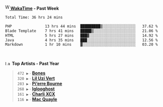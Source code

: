 <img src="https://github.com/dxnter/dxnter/assets/17434202/67b21fa4-d36d-46f9-9dec-f23d976b00ef" alt="WakaTime Logo" width="14" height="18"/><a href="https://wakatime.com/@dxnter" target="_blank"><strong> WakaTime</strong></a><strong> - Past Week</strong>

<!--START_SECTION:waka-->

```txt
Total Time: 36 hrs 24 mins

PHP               13 hrs 44 mins  █████████▒░░░░░░░░░░░░░░░   37.62 %
Blade Template    7 hrs 41 mins   █████▒░░░░░░░░░░░░░░░░░░░   21.06 %
HTML              5 hrs 27 mins   ███▓░░░░░░░░░░░░░░░░░░░░░   14.92 %
Java              4 hrs 35 mins   ███░░░░░░░░░░░░░░░░░░░░░░   12.56 %
Markdown          1 hr 10 mins    ▓░░░░░░░░░░░░░░░░░░░░░░░░   03.20 %
```

<!--END_SECTION:waka-->

<br/>

<!--START_LASTFM_ARTISTS:{"period": "12month", "rows": 6}-->
<a href="https://last.fm" target="_blank"><img src="https://user-images.githubusercontent.com/17434202/215290617-e793598d-d7c9-428f-9975-156db1ba89cc.svg" alt="Last.fm Logo" width="18" height="13"/></a> **Top Artists - Past Year**

> `472 ▶️` ∙ **[Bones](https://www.last.fm/music/Bones)**<br/>
> `320 ▶️` ∙ **[Lil Uzi Vert](https://www.last.fm/music/Lil+Uzi+Vert)**<br/>
> `283 ▶️` ∙ **[Pi’erre Bourne](https://www.last.fm/music/Pi%E2%80%99erre+Bourne)**<br/>
> `268 ▶️` ∙ **[Iglooghost](https://www.last.fm/music/Iglooghost)**<br/>
> `161 ▶️` ∙ **[Charli XCX](https://www.last.fm/music/Charli+XCX)**<br/>
> `116 ▶️` ∙ **[Mac Quayle](https://www.last.fm/music/Mac+Quayle)**<br/>
<!--END_LASTFM_ARTISTS-->
